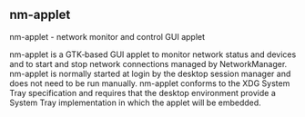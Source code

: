 
## nm-applet

nm-applet - network monitor and control GUI applet

nm-applet is a GTK‐based GUI applet to monitor network status and devices and to start and stop network connections managed by NetworkManager. nm-applet is normally started at login by the desktop session manager and does not need to be run manually. nm-applet conforms to the XDG System Tray specification and requires that the desktop environment provide a System Tray implementation in which the applet will be embedded.
